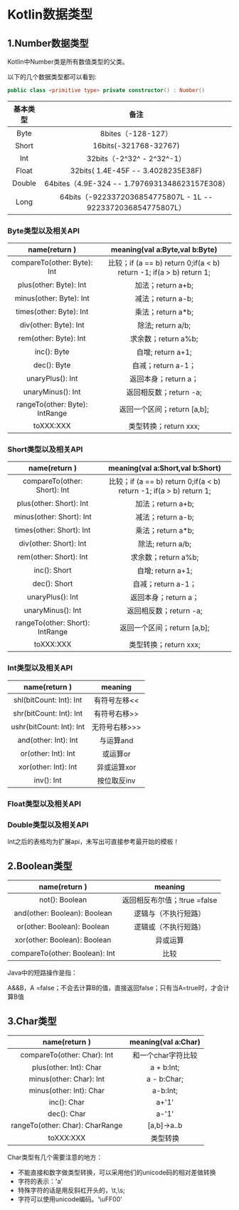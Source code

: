 # Kotlin数据类型

## 1.Number数据类型

Kotlin中Number类是所有数值类型的父类。

以下的几个数据类型都可以看到: 

``` Kotlin 
public class <primitive type> private constructor() : Number()
```

| 基本类型 |                             备注                             |
| :------: | :----------------------------------------------------------: |
|   Byte   |                      8bites（-128-127）                      |
|  Short   |                    16bits(-321768-32767)                     |
|   Int    |                  32bits（-2^32^ - 2^32^-1）                  |
|  Float   |              32bits( 1.4E-45F -- 3.4028235E38F)              |
|  Double  |        64bites（4.9E-324 -- 1.7976931348623157E308）         |
|   Long   | 64bits（-9223372036854775807L - 1L -- 9223372036854775807L） |

### Byte类型以及相关API

| name(return <primimitve type>) |                meaning(val a:Byte,val b:Byte)                |
| :----------------------------: | :----------------------------------------------------------: |
|  compareTo(other: Byte): Int   | 比较；if (a == b) return 0;if(a < b) return -1; if(a > b) return 1; |
|     plus(other: Byte): Int     |                      加法；return a+b;                       |
|    minus(other: Byte): Int     |                      减法；return a-b;                       |
|    times(other: Byte): Int     |                      乘法；return a*b;                       |
|     div(other: Byte): Int      |                      除法;  return a/b;                      |
|     rem(other: Byte): Int      |                     求余数；return a%b;                      |
|          inc(): Byte           |                      自增;  return a+1;                      |
|          dec(): Byte           |                      自减；return a-1；                      |
|        unaryPlus(): Int        |                     返回本身；return a；                     |
|       unaryMinus(): Int        |                    返回相反数；return -a;                    |
| rangeTo(other: Byte): IntRange |                 返回一个区间；return [a,b];                  |
|           toXXX:XXX            |                    类型转换；return xxx;                     |

### Short类型以及相关API

| name(return <primimitve type>)  |               meaning(val a:Short,val b:Short)               |
| :-----------------------------: | :----------------------------------------------------------: |
|  compareTo(other: Short): Int   | 比较；if (a == b) return 0;if(a < b) return -1; if(a > b) return 1; |
|     plus(other: Short): Int     |                      加法；return a+b;                       |
|    minus(other: Short): Int     |                      减法；return a-b;                       |
|    times(other: Short): Int     |                      乘法；return a*b;                       |
|     div(other: Short): Int      |                      除法;  return a/b;                      |
|     rem(other: Short): Int      |                     求余数；return a%b;                      |
|          inc(): Short           |                      自增;  return a+1;                      |
|          dec(): Short           |                      自减；return a-1；                      |
|        unaryPlus(): Int         |                     返回本身；return a；                     |
|        unaryMinus(): Int        |                    返回相反数；return -a;                    |
| rangeTo(other: Short): IntRange |                 返回一个区间；return [a,b];                  |
|            toXXX:XXX            |                    类型转换；return xxx;                     |

### Int类型以及相关API

| name(return <primimitve type>) |    meaning    |
| :----------------------------: | :-----------: |
|    shl(bitCount: Int): Int     | 有符号左移<<  |
|    shr(bitCount: Int): Int     | 有符号右移>>  |
|    ushr(bitCount: Int): Int    | 无符号右移>>> |
|      and(other: Int): Int      |   与运算and   |
|      or(other: Int): Int       |   或运算or    |
|      xor(other: Int): Int      |  异或运算xor  |
|           inv(): Int           |  按位取反inv  |

### Float类型以及相关API

### Double类型以及相关API



Int之后的表格均为扩展api，未写出可直接参考最开始的模板！

## 2.Boolean类型

| name(return <primimitve type>) |           meaning            |
| :----------------------------: | :--------------------------: |
|         not(): Boolean         | 返回相反布尔值；!true =false |
|  and(other: Boolean): Boolean  |     逻辑与（不执行短路）     |
|  or(other: Boolean): Boolean   |     逻辑或（不执行短路）     |
|  xor(other: Boolean): Boolean  |           异或运算           |
| compareTo(other: Boolean): Int |             比较             |

Java中的短路操作是指：

A&&B，A =false；不会去计算B的值，直接返回false；只有当A=true时，才会计算B值

## 3.Char类型

| name(return <primimitve type>)  | meaning(val a:Char) |
| :-----------------------------: | :-----------------: |
|   compareTo(other: Char): Int   | 和一个char字符比较  |
|     plus(other: Int): Char      |     a + b:Int;      |
|     minus(other: Char): Int     |     a - b:Char;     |
|     minus(other: Int): Char     |      a-b:Int;       |
|           inc(): Char           |        a+'1'        |
|           dec(): Char           |        a-'1'        |
| rangeTo(other: Char): CharRange |     [a,b]->a..b     |
|            toXXX:XXX            |      类型转换       |

Char类型有几个需要注意的地方：

- 不能直接和数字做类型转换，可以采用他们的unicode码的相对差做转换
- 字符的表示：'a'
- 特殊字符的话是用反斜杠开头的，\t,\s;
- 字符可以使用unicode编码。‘\uFF00'


